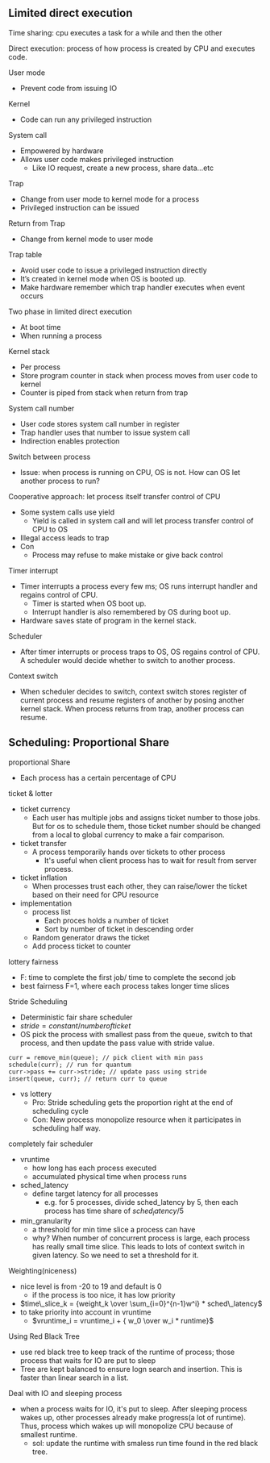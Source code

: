 ## Limited direct execution

Time sharing: cpu executes a task for a while and then the other

Direct execution: process of how process is created by CPU and executes code.

User mode
- Prevent code from issuing IO

Kernel
- Code can run any privileged instruction

System call
- Empowered by hardware
- Allows user code makes privileged instruction
    - Like IO request, create a new process, share data…etc

Trap
- Change from user mode to kernel mode for a process
- Privileged instruction can be issued

Return from Trap
- Change from kernel mode to user mode

Trap table
- Avoid user code to issue a privileged instruction directly
- It’s created in kernel mode when OS is booted up.
- Make hardware remember which trap handler executes when event occurs

Two phase in limited direct execution
- At boot time
- When running a process

Kernel stack
- Per process
- Store program counter in stack when process moves from user code to kernel
- Counter is piped from stack when return from trap

System call number
- User code stores system call number in register
- Trap handler uses that number to issue system call
- Indirection enables protection

Switch between process
- Issue: when process is running on CPU, OS is not. How can OS let another process to run?

Cooperative approach: let process itself transfer control of CPU
- Some system calls use yield
    - Yield is called in system call and will let process transfer control of CPU to OS
- Illegal access leads to trap
- Con
    - Process may refuse to make mistake or give back control

Timer interrupt
- Timer interrupts a process every few ms; OS runs interrupt handler and regains control of CPU.
    - Timer is started when OS boot up.
    - Interrupt handler is also remembered by OS during boot up.
- Hardware saves state of program in the kernel stack.

Scheduler
- After timer interrupts or process traps to OS, OS regains control of CPU. A scheduler would decide whether to switch to another process.

Context switch
- When scheduler decides to switch, context switch stores register of current process and resume registers of another by posing another kernel stack. When process returns from trap, another process can resume.

## Scheduling: Proportional Share

proportional Share
- Each process has a certain percentage of CPU

ticket & lotter
- ticket currency
    - Each user has multiple jobs and assigns ticket number to those jobs. But for os to schedule them, those ticket number should be changed from a local to global currency to make a fair comparison.
- ticket transfer
    - A process temporarily hands over tickets to other process
        - It's useful when client process has to wait for result from server process.
- ticket inflation
    - When processes trust each other, they can raise/lower the ticket based on their need for CPU resource
- implementation
    - process list
        - Each proces holds a number of ticket
        - Sort by number of ticket in descending order
    - Random generator draws the ticket
    - Add process ticket to counter

lottery fairness
- F: time to complete the first job/ time to complete the second job
- best fairness F=1, where each process takes longer time slices

Stride Scheduling
- Deterministic fair share scheduler
- $stride = constant/number of ticket$
- OS pick the process with smallest pass from the queue, switch to that process, and then update the pass value with stride value.
```
curr = remove_min(queue); // pick client with min pass
schedule(curr); // run for quantum
curr->pass += curr->stride; // update pass using stride
insert(queue, curr); // return curr to queue
```
- vs lottery
    - Pro: Stride scheduling gets the proportion right at the end of scheduling cycle
    - Con: New process monopolize resource when it participates in scheduling half way.

completely fair scheduler
- vruntime
    - how long has each process executed
    - accumulated physical time when process runs
- sched_latency
    - define target latency for all processes
        - e.g. for 5 processes, divide sched_latency by 5, then each process has time share of $sched_latency/5$
- min_granularity
    - a threshold for min time slice a process can have
    - why? When number of concurrent process is large, each process has really small time slice. This leads to lots of context switch in given latency. So we need to set a threshold for it.

Weighting(niceness)
- nice level is from -20 to 19 and default is 0
    - if the process is too nice, it has low priority
- $time\_slice_k = {weight_k \over \sum_{i=0}^{n-1}w^i} * sched\_latency$
- to take priority into account in vruntime
    - $vruntime_i = vruntime_i + { w_0 \over w_i * runtime}$


Using Red Black Tree
- use red black tree to keep track of the runtime of process; those process that waits for IO are put to sleep
- Tree are kept balanced to ensure logn search and insertion. This is faster than linear search in a list.

Deal with IO and sleeping process
- when a process waits for IO, it's put to sleep. After sleeping process wakes up, other processes already make progress(a lot of runtime). Thus, process which wakes up will monopolize CPU because of smallest runtime.
    - sol: update the runtime with smaless run time found in the red black tree.
